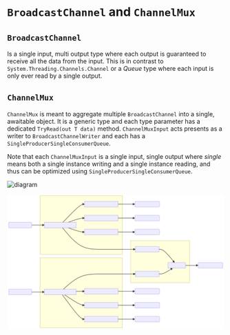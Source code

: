# `BroadcastChannel` and `ChannelMux`


## `BroadcastChannel`

Is a single input, multi output type where each output is guaranteed to receive all the data from the input. 
This is in contrast to `System.Threading.Channels.Channel` or a _Queue_ type where each input is only ever read by a 
single output.

## `ChannelMux`

`ChannelMux` is meant to aggregate multiple `BroadcastChannel` into a single, awaitable object. 
It is a generic type and each type parameter has a dedicated `TryRead(out T data)` method.
`ChannelMuxInput` acts presents as a writer to `BroadcastChannelWriter` and each has a
`SingleProducerSingleConsumerQueue`.

Note that each `ChannelMuxInput` is a single input, single output where _single_ means both a single instance writing
and a single instance reading, and thus can be optimized using `SingleProducerSingleConsumerQueue`.

![diagram](https://raw.githubusercontent.com/erichiller/mkmrk.Channels/master/README-1.svg)


![diagram](https://raw.githubusercontent.com/erichiller/mkmrk.Channels/master/docs/rendered/README-1.svg)
